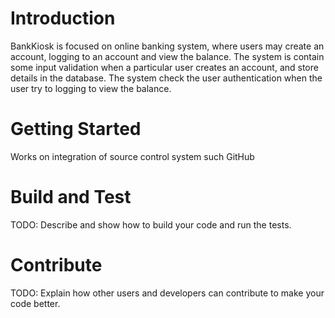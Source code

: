 # Introduction

BankKiosk is focused on online banking system, where users may create an account, logging to an account and view the balance.
The system is contain some input validation when a particular user creates an account, and store details in the database.
The system check the user authentication when the user try to logging to view the balance.

# Getting Started

Works on integration of source control system such GitHub

# Build and Test

TODO: Describe and show how to build your code and run the tests.

# Contribute

TODO: Explain how other users and developers can contribute to make your code better.
